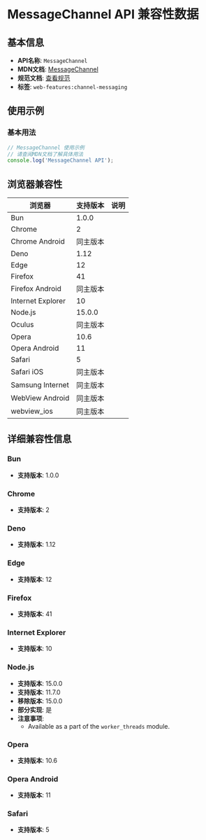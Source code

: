 # MessageChannel API 兼容性数据

## 基本信息

- **API名称**: `MessageChannel`
- **MDN文档**: [MessageChannel](https://developer.mozilla.org/docs/Web/API/MessageChannel)
- **规范文档**: [查看规范](https://html.spec.whatwg.org/multipage/web-messaging.html#message-channels)
- **标签**: `web-features:channel-messaging`

## 使用示例

### 基本用法

```javascript
// MessageChannel 使用示例
// 请查阅MDN文档了解具体用法
console.log('MessageChannel API');
```

## 浏览器兼容性

| 浏览器 | 支持版本 | 说明 |
|--------|----------|------|
| Bun | 1.0.0 |  |
| Chrome | 2 |  |
| Chrome Android | 同主版本 |  |
| Deno | 1.12 |  |
| Edge | 12 |  |
| Firefox | 41 |  |
| Firefox Android | 同主版本 |  |
| Internet Explorer | 10 |  |
| Node.js | 15.0.0 |  |
| Oculus | 同主版本 |  |
| Opera | 10.6 |  |
| Opera Android | 11 |  |
| Safari | 5 |  |
| Safari iOS | 同主版本 |  |
| Samsung Internet | 同主版本 |  |
| WebView Android | 同主版本 |  |
| webview_ios | 同主版本 |  |

## 详细兼容性信息

### Bun

- **支持版本**: 1.0.0

### Chrome

- **支持版本**: 2

### Deno

- **支持版本**: 1.12

### Edge

- **支持版本**: 12

### Firefox

- **支持版本**: 41

### Internet Explorer

- **支持版本**: 10

### Node.js

- **支持版本**: 15.0.0
- **支持版本**: 11.7.0
- **移除版本**: 15.0.0
- **部分实现**: 是
- **注意事项**:
  - Available as a part of the `worker_threads` module.

### Opera

- **支持版本**: 10.6

### Opera Android

- **支持版本**: 11

### Safari

- **支持版本**: 5

